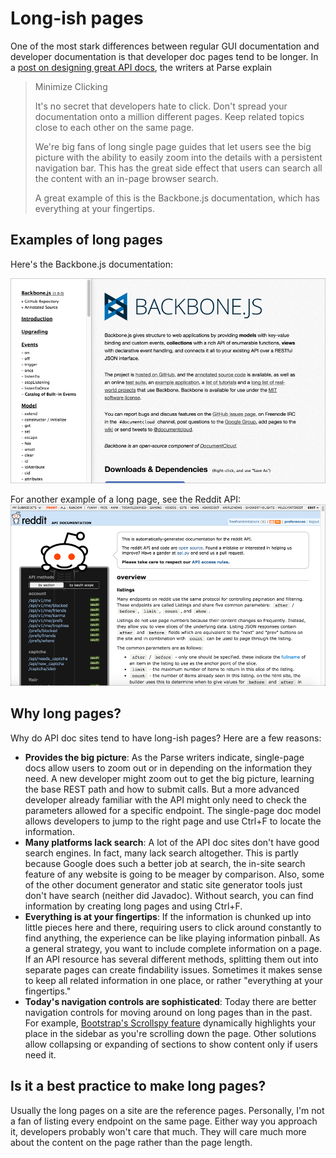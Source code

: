 # Long-ish pages

One of the most stark differences between regular GUI documentation and developer documentation is that developer doc pages tend to be longer. In a [post on designing great API docs](http://blog.parse.com/learn/engineering/designing-great-api-docs/), the writers at Parse explain

>Minimize Clicking
>
>It's no secret that developers hate to click. Don't spread your documentation onto a million different pages. Keep related topics close to each other on the same page.
>
>We're big fans of long single page guides that let users see the big picture with the ability to easily zoom into the details with a persistent navigation bar. This has the great side effect that users can search all the content with an in-page browser search.
>
>A great example of this is the Backbone.js documentation, which has everything at your fingertips.

## Examples of long pages

Here's the Backbone.js documentation:

<a href="http://documentcloud.github.io/backbone/"><img src="../images_api/backbonejs.png" alt="Backbone JS" /></a>

For another example of a long page, see the Reddit API:
<a href="https://www.reddit.com/dev/api"><img src="../images_api/redditpage.png" alt="Backbone JS" /></a>

## Why long pages?

Why do API doc sites tend to have long-ish pages? Here are a few reasons:

* **Provides the big picture**: As the Parse writers indicate, single-page docs allow users to zoom out or in depending on the information they need. A new developer might zoom out to get the big picture, learning the base REST path and how to submit calls. But a more advanced developer already familiar with the API might only need to check the parameters allowed for a specific endpoint. The single-page doc model allows developers to jump to the right page and use Ctrl+F to locate the information.
* **Many platforms lack search**: A lot of the API doc sites don't have good search engines. In fact, many lack search altogether. This is partly because Google does such a better job at search, the in-site search feature of any website is going to be meager by comparison. Also, some of the other document generator and static site generator tools just don't have search (neither did Javadoc). Without search, you can find information by creating long pages and using Ctrl+F.
* **Everything is at your fingertips**: If the information is chunked up into little pieces here and there, requiring users to click around constantly to find anything, the experience can be like playing information pinball. As a general strategy, you want to include complete information on a page. If an API resource has several different methods, splitting them out into separate pages can create findability issues. Sometimes it makes sense to keep all related information in one place, or rather "everything at your fingertips."
* **Today's navigation controls are sophisticated**: Today there are better navigation controls for moving around on long pages than in the past. For example, [Bootstrap's Scrollspy feature](http://getbootstrap.com/javascript/#scrollspy) dynamically highlights your place in the sidebar as you're scrolling down the page. Other solutions allow collapsing or expanding of sections to show content only if users need it.

## Is it a best practice to make long pages?

Usually the long pages on a site are the reference pages. Personally, I'm not a fan of listing every endpoint on the same page. Either way you approach it, developers probably won't care that much. They will care much more about the content on the page rather than the page length.
